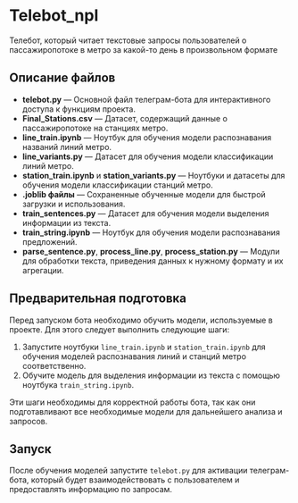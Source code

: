 # Telebot_npl
Телебот, который читает текстовые запросы пользователей о пассажиропотоке в метро за какой-то день в произвольном формате 


## Описание файлов

- **telebot.py** — Основной файл телеграм-бота для интерактивного доступа к функциям проекта.
- **Final_Stations.csv** — Датасет, содержащий данные о пассажиропотоке на станциях метро.
- **line_train.ipynb** — Ноутбук для обучения модели распознавания названий линий метро.
- **line_variants.py** — Датасет для обучения модели классификации линий метро.
- **station_train.ipynb** и **station_variants.py** — Ноутбуки и датасеты для обучения модели классификации станций метро.
- **.joblib файлы** — Сохраненные обученные модели для быстрой загрузки и использования.
- **train_sentences.py** — Датасет для обучения модели выделения информации из текста.
- **train_string.ipynb** — Ноутбук для обучения модели распознавания предложений.
- **parse_sentence.py**, **process_line.py**, **process_station.py** — Модули для обработки текста, приведения данных к нужному формату и их агрегации.

## Предварительная подготовка

Перед запуском бота необходимо обучить модели, используемые в проекте. Для этого следует выполнить следующие шаги:

1. Запустите ноутбуки `line_train.ipynb` и `station_train.ipynb` для обучения моделей распознавания линий и станций метро соответственно.
2. Обучите модель для выделения информации из текста с помощью ноутбука `train_string.ipynb`.

Эти шаги необходимы для корректной работы бота, так как они подготавливают все необходимые модели для дальнейшего анализа и запросов.

## Запуск

После обучения моделей запустите `telebot.py` для активации телеграм-бота, который будет взаимодействовать с пользователем и предоставлять информацию по запросам.
